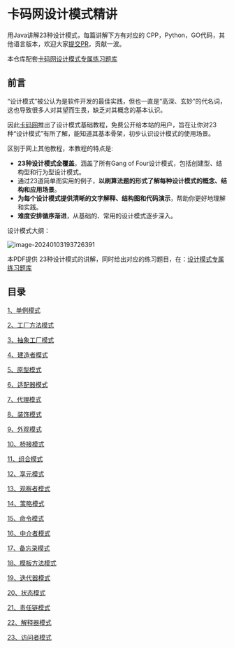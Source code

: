 # 卡码网设计模式精讲

用Java讲解23种设计模式，每篇讲解下方有对应的 CPP，Python，GO代码，其他语言版本，欢迎大家[提交PR](https://www.programmercarl.com/qita/join.html)，贡献一波。

本仓库配套[卡码网设计模式专属练习题库](https://kamacoder.com/designpattern.php)

## 前言

“设计模式”被公认为是软件开发的最佳实践，但也一直是“高深、玄妙”的代名词，这也导致很多人对其望而生畏，缺乏对其概念的基本认识。

因此[卡码网](https://kamacoder.com/)推出了设计模式基础教程，免费公开给本站的用户，旨在让你对23种“设计模式”有所了解，能知道其基本骨架，初步认识设计模式的使用场景。

区别于网上其他教程，本教程的特点是:

* **23种设计模式全覆盖**，涵盖了所有Gang of Four设计模式，包括创建型、结构型和行为型设计模式。
* 通过23道简单而实用的例子，**以刷算法题的形式了解每种设计模式的概念、结构和应用场景**。
* **为每个设计模式提供清晰的文字解释、结构图和代码演示**，帮助你更好地理解和实践。
* **难度安排循序渐进**，从基础的、常用的设计模式逐步深入。

设计模式大纲：

![image-20240103193726391](https://file.kamacoder.com/baguwen1.0/image-20240103193726391.png)

本PDF提供 23种设计模式的讲解，同时给出对应的练习题目，在：[设计模式专属练习题库](https://kamacoder.com/designpattern.php)


## 目录 

[1、单例模式](./DesignPattern/1-单例模式.md)

[2、工厂方法模式](./DesignPattern/2-工厂方法模式.md)

[3、抽象工厂模式](./DesignPattern/3-抽象工厂模式.md)

[4、建造者模式](./DesignPattern/4-建造者模式.md)

[5、原型模式](./DesignPattern/5-原型模式.md)

[6、适配器模式](./DesignPattern/6-适配器模式.md)

[7、代理模式](./DesignPattern/7-代理模式.md)

[8、装饰模式](./DesignPattern/8-装饰模式.md)

[9、外观模式](./DesignPattern/9-外观模式.md)

[10、桥接模式](./DesignPattern/10-桥接模式.md)

[11、组合模式](./DesignPattern/11-组合模式.md)

[12、享元模式](./DesignPattern/12-享元模式.md)

[13、观察者模式](./DesignPattern/13-观察者模式.md)

[14、策略模式](./DesignPattern/14-策略模式.md)

[15、命令模式](./DesignPattern/15-命令模式.md)

[16、中介者模式](./DesignPattern/16-中介者模式.md)

[17、备忘录模式](./DesignPattern/17-备忘录模式.md)

[18、模板方法模式](./DesignPattern/18-模板方法模式.md)

[19、迭代器模式](./DesignPattern/19-迭代器模式.md)

[20、状态模式](./DesignPattern/20-状态模式.md)

[21、责任链模式](./DesignPattern/21-责任链模式.md)

[22、解释器模式](./DesignPattern/22-解释器模式.md)

[23、访问者模式](./DesignPattern/23-访问者模式.md)

